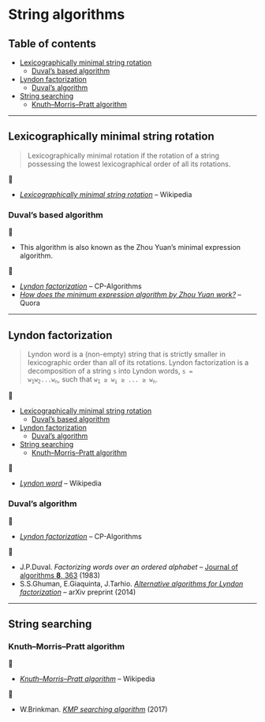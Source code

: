 # String algorithms <!-- omit in toc -->

## Table of contents <!-- omit in toc -->

- [Lexicographically minimal string rotation](#lexicographically-minimal-string-rotation)
	- [Duval’s based algorithm](#duvals-based-algorithm)
- [Lyndon factorization](#lyndon-factorization)
	- [Duval’s algorithm](#duvals-algorithm)
- [String searching](#string-searching)
	- [Knuth&ndash;Morris&ndash;Pratt algorithm](#knuthndashmorrisndashpratt-algorithm)

---

## Lexicographically minimal string rotation

> Lexicographically minimal rotation if the rotation of a string possessing the lowest lexicographical order of all its rotations.

:link:

- [*Lexicographically minimal string rotation*](https://en.wikipedia.org/wiki/Lexicographically_minimal_string_rotation) &ndash; Wikipedia

### Duval’s based algorithm

:memo:

- This algorithm is also known as the Zhou Yuan’s minimal expression algorithm.

:link:

- [*Lyndon factorization*](https://cp-algorithms.com/string/lyndon_factorization.html) &ndash; CP-Algorithms
- [*How does the minimum expression algorithm by Zhou Yuan work?*](https://www.quora.com/How-does-the-minimum-expression-algorithm-by-Zhou-Yuan-work) &ndash; Quora

---

## Lyndon factorization

> Lyndon word is a (non-empty) string that is strictly smaller in lexicographic order than all of its rotations. Lyndon factorization is a decomposition of a string `s` into Lyndon words, <code>s = w<sub>1</sub>w<sub>2</sub>...w<sub>n</sub></code>, such that <code>w<sub>1</sub> &ge; w<sub>i</sub> &ge; ... &ge; w<sub>n</sub></code>.

:memo:

- [Lexicographically minimal string rotation](#lexicographically-minimal-string-rotation)
	- [Duval’s based algorithm](#duvals-based-algorithm)
- [Lyndon factorization](#lyndon-factorization)
	- [Duval’s algorithm](#duvals-algorithm)
- [String searching](#string-searching)
	- [Knuth&ndash;Morris&ndash;Pratt algorithm](#knuthndashmorrisndashpratt-algorithm)

:link:

- [*Lyndon word*](https://en.wikipedia.org/wiki/Lyndon_word) &ndash; Wikipedia

### Duval’s algorithm

:link:

- [*Lyndon factorization*](https://cp-algorithms.com/string/lyndon_factorization.html) &ndash; CP-Algorithms

:page_facing_up:

- J.P.Duval. *Factorizing words over an ordered alphabet* &ndash; [Journal of algorithms **8**, 363](https://dx.doi.org/10.1016/0196-6774(83)90017-2) (1983)
- S.S.Ghuman, E.Giaquinta, J.Tarhio. [*Alternative algorithms for Lyndon factorization*](https://arxiv.org/abs/1405.4892) &ndash; arXiv preprint (2014)

---

## String searching

### Knuth&ndash;Morris&ndash;Pratt algorithm

:link:

- [*Knuth&ndash;Morris&ndash;Pratt algorithm*](https://en.wikipedia.org/wiki/Knuth%E2%80%93Morris%E2%80%93Pratt_algorithm) &ndash; Wikipedia

:movie_camera:

- W.Brinkman. [*KMP searching algorithm*](https://www.youtube.com/watch?v=y2b94AxPlF8) (2017)
